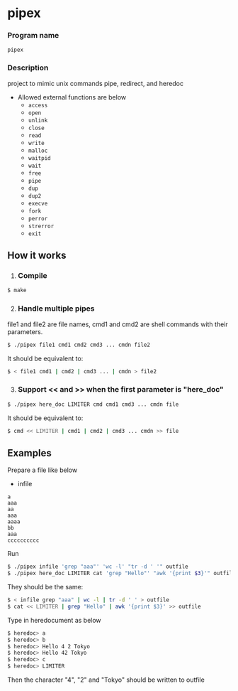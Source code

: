 # pipex

### Program name
`pipex`
### Description
project to mimic unix commands pipe, redirect, and heredoc
- Allowed external functions are below
  - `access`
  - `open`
  - `unlink`
  - `close`
  - `read`
  - `write`
  - `malloc`
  - `waitpid`
  - `wait`
  - `free`
  - `pipe`
  - `dup`
  - `dup2`
  - `execve`
  - `fork`
  - `perror`
  - `strerror`
  - `exit`

## How it works
1. ### Compile
```sh
$ make
```
2. ### Handle multiple pipes
  file1 and file2 are file names, cmd1 and cmd2 are shell commands with their parameters. 
```sh
$ ./pipex file1 cmd1 cmd2 cmd3 ... cmdn file2
```
It should be equivalent to:
```sh
$ < file1 cmd1 | cmd2 | cmd3 ... | cmdn > file2
```
3. ### Support << and >> when the first parameter is "here_doc"
```sh
$ ./pipex here_doc LIMITER cmd cmd1 cmd3 ... cmdn file
```
It should be equivalent to:
```sh
$ cmd << LIMITER | cmd1 | cmd2 | cmd3 ... cmdn >> file
```
## Examples
Prepare a file like below
- infile
```
a
aaa
aa
aaa
aaaa
bb
aaa
cccccccccc
```
Run
```sh
$ ./pipex infile 'grep "aaa"' 'wc -l' "tr -d ' '" outfile
$ ./pipex here_doc LIMITER cat 'grep "Hello"' "awk '{print $3}'" outfile
```
They should be the same:
```sh
$ < infile grep "aaa" | wc -l | tr -d ' ' > outfile
$ cat << LIMITER | grep "Hello" | awk '{print $3}' >> outfile
```
Type in heredocument as below
```sh
$ heredoc> a
$ heredoc> b
$ heredoc> Hello 4 2 Tokyo
$ heredoc> Hello 42 Tokyo
$ heredoc> c
$ heredoc> LIMITER
```
Then the character "4", "2" and "Tokyo" should be written to outfile
